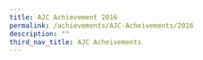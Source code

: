 ```yaml
---
title: AJC Achievement 2016
permalink: /achievements/AJC-Acheivements/2016
description: ""
third_nav_title: AJC Acheivements
---
```



